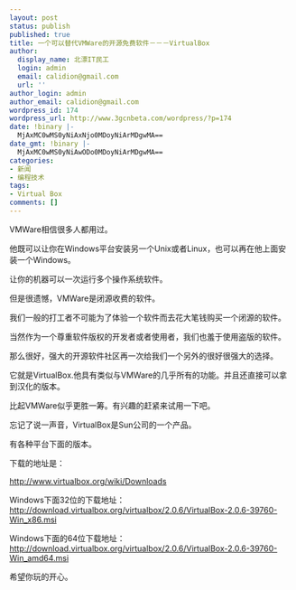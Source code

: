 ```yaml
---
layout: post
status: publish
published: true
title: 一个可以替代VMWare的开源免费软件－－－VirtualBox
author:
  display_name: 北漂IT民工
  login: admin
  email: calidion@gmail.com
  url: ''
author_login: admin
author_email: calidion@gmail.com
wordpress_id: 174
wordpress_url: http://www.3gcnbeta.com/wordpress/?p=174
date: !binary |-
  MjAxMC0wMS0yNiAxNjo0MDoyNiArMDgwMA==
date_gmt: !binary |-
  MjAxMC0wMS0yNiAwODo0MDoyNiArMDgwMA==
categories:
- 新闻
- 编程技术
tags:
- Virtual Box
comments: []
---
```

VMWare相信很多人都用过。

他既可以让你在Windows平台安装另一个Unix或者Linux，也可以再在他上面安装一个Windows。

让你的机器可以一次运行多个操作系统软件。

但是很遗憾，VMWare是闭源收费的软件。

我们一般的打工者不可能为了体验一个软件而去花大笔钱购买一个闭源的软件。

当然作为一个尊重软件版权的开发者或者使用者，我们也羞于使用盗版的软件。

那么很好，强大的开源软件社区再一次给我们一个另外的很好很强大的选择。

它就是VirtualBox.他具有类似与VMWare的几乎所有的功能。并且还直接可以拿到汉化的版本。

比起VMWare似乎更胜一筹。有兴趣的赶紧来试用一下吧。

忘记了说一声音，VirtualBox是Sun公司的一个产品。

有各种平台下面的版本。

下载的地址是：

http://www.virtualbox.org/wiki/Downloads

Windows下面32位的下载地址：http://download.virtualbox.org/virtualbox/2.0.6/VirtualBox-2.0.6-39760-Win_x86.msi

Windows下面的64位下载地址：http://download.virtualbox.org/virtualbox/2.0.6/VirtualBox-2.0.6-39760-Win_amd64.msi

希望你玩的开心。